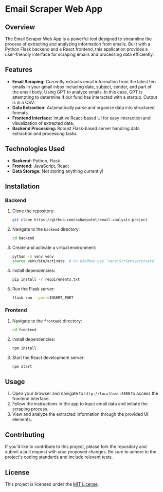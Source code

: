 # Email Scraper Web App

## Overview

The Email Scraper Web App is a powerful tool designed to streamline the process of extracting and analyzing information from emails. Built with a Python Flask backend and a React frontend, this application provides a user-friendly interface for scraping emails and processing data efficiently.

## Features

- **Email Scraping:** Currently extracts email information from the latest ten emails in your gmail inbox including date, subject, sender, and part of the email body. Using GPT to analyze emails. In this case, GPT is attempting to determine if our fund has interacted with a startup. Output is in a CSV.
- **Data Extraction:** Automatically parse and organize data into structured formats.
- **Frontend Interface:** Intuitive React-based UI for easy interaction and visualization of extracted data.
- **Backend Processing:** Robust Flask-based server handling data extraction and processing tasks.

## Technologies Used

- **Backend:** Python, Flask
- **Frontend:** JavaScript, React
- **Data Storage:** Not storing anything currently!

## Installation

### Backend

1. Clone the repository:

   ```bash
   git clone https://github.com/aahadpatel/email-analysis-project
   ```

2. Navigate to the `backend` directory:

   ```bash
   cd backend
   ```

3. Create and activate a virtual environment:

   ```bash
   python -m venv venv
   source venv/bin/activate  # On Windows use `venv\Scripts\activate`
   ```

4. Install dependencies:

   ```bash
   pip install -r requirements.txt
   ```

5. Run the Flask server:
   ```bash
   flask run --port=INSERT_PORT
   ```

### Frontend

1. Navigate to the `frontend` directory:

   ```bash
   cd frontend
   ```

2. Install dependencies:

   ```bash
   npm install
   ```

3. Start the React development server:
   ```bash
   npm start
   ```

## Usage

1. Open your browser and navigate to `http://localhost:3000` to access the frontend interface.
2. Follow the instructions in the app to input email data and initiate the scraping process.
3. View and analyze the extracted information through the provided UI elements.

## Contributing

If you'd like to contribute to this project, please fork the repository and submit a pull request with your proposed changes. Be sure to adhere to the project's coding standards and include relevant tests.

## License

This project is licensed under the [MIT License](LICENSE).
